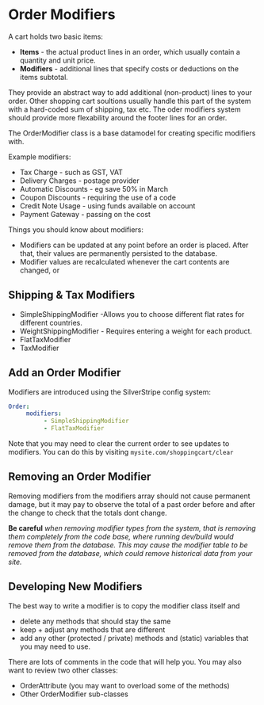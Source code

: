 # Order Modifiers

A cart holds two basic items: 

 * __Items__ - the actual product lines in an order, which usually contain a quantity and unit price.
 * __Modifiers__ - additional lines that specify costs or deductions on the items subtotal.

They provide an abstract way to add additional (non-product) lines to your order.
Other shopping cart soultions usually handle this part of the system with a hard-coded sum of shipping, tax etc.
The oder modifiers system should provide more flexability around the footer lines for an order.

The OrderModifier class is a base datamodel for creating specific modifiers with.

Example modifiers:

 * Tax Charge - such as GST, VAT
 * Delivery Charges - postage provider
 * Automatic Discounts - eg save 50% in March
 * Coupon Discounts - requiring the use of a code
 * Credit Note Usage - using funds available on account
 * Payment Gateway - passing on the cost
 
Things you should know about modifiers:

 * Modifiers can be updated at any point before an order is placed. After that, their values are permanently persisted to the database.
 * Modifier values are recalculated whenever the cart contents are changed, or 


## Shipping & Tax Modifiers

 * SimpleShippingModifier -Allows you to choose different flat rates for different countries.
 * WeightShippingModifier - Requires entering a weight for each product.
 * FlatTaxModifier
 * TaxModifier

## Add an Order Modifier

Modifiers are introduced using the SilverStripe config system:

```yaml
Order:
     modifiers:
          - SimpleShippingModifier
          - FlatTaxModifier
```

Note that you may need to clear the current order to see updates to modifiers. You can do this by visiting `mysite.com/shoppingcart/clear`
  
## Removing an Order Modifier

Removing modifiers from the modifiers array should not cause permanent damage, but it may pay to observe the total of a past 
order before and after the change to check that the totals dont change.

**Be careful** *when removing modifier types from the system, that is removing them completely from the code base, where running dev/build would remove them from the database. This may cause the modifier table to be removed from the database, which could remove historical data from your site.*

## Developing New Modifiers

The best way to write a modifier is to copy the modifier class itself and 

  * delete any methods that should stay the same
  * keep + adjust any methods that are different
  * add any other (protected / private) methods and (static) variables that you may need to use. 

There are lots of comments in the code that will help you.  You may also want to review two other classes:

  * OrderAttribute (you may want to overload some of the methods)
  * Other OrderModifier sub-classes